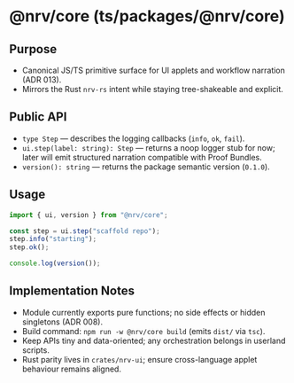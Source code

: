 # @nrv/core (ts/packages/@nrv/core)

## Purpose
- Canonical JS/TS primitive surface for UI applets and workflow narration (ADR 013).
- Mirrors the Rust `nrv-rs` intent while staying tree-shakeable and explicit.

## Public API
- `type Step` — describes the logging callbacks (`info`, `ok`, `fail`).
- `ui.step(label: string): Step` — returns a noop logger stub for now; later will emit
  structured narration compatible with Proof Bundles.
- `version(): string` — returns the package semantic version (`0.1.0`).

## Usage
```ts
import { ui, version } from "@nrv/core";

const step = ui.step("scaffold repo");
step.info("starting");
step.ok();

console.log(version());
```

## Implementation Notes
- Module currently exports pure functions; no side effects or hidden singletons (ADR 008).
- Build command: `npm run -w @nrv/core build` (emits `dist/` via `tsc`).
- Keep APIs tiny and data-oriented; any orchestration belongs in userland scripts.
- Rust parity lives in `crates/nrv-ui`; ensure cross-language applet behaviour remains aligned.
